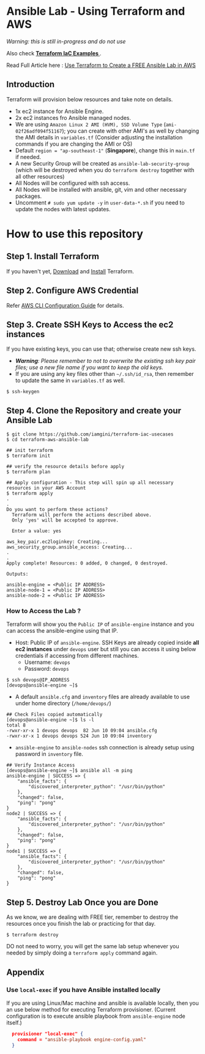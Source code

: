 # Ansible Lab - Using Terraform and AWS

*Warning: this is still in-progress and do not use*

Also check **[Terraform IaC Examples ](https://github.com/iamgini/terraform-iac-usecases)**.

Read Full Article here : [Use Terraform to Create a FREE Ansible Lab in AWS](https://www.techbeatly.com/2021/06/use-terraform-to-create-a-free-ansible-lab-in-aws.html)

## Introduction

Terraform will provision below resources and take note on details.

- 1x ec2 instance for Ansible Engine.
- 2x ec2 instances fro Ansible managed nodes.
- We are using `Amazon Linux 2 AMI (HVM), SSD Volume Type` (`ami-02f26adf094f51167`); you can create with other AMI's as well by changing the AMI details in `variables.tf` (Consider adjusting the installation commands if you are changing the AMI or OS)
- Default `region = "ap-southeast-1"` (**Singapore**), change this in `main.tf` if needed.
- A new Security Group will be created as `ansible-lab-security-group` (which will be destroyed when you do `terraform destroy` together with all other resources)
- All Nodes will be configured with ssh access.
- All Nodes will be installed with ansible, git, vim and other necessary packages.
- Uncomment `# sudo yum update -y` in `user-data-*.sh` if you need to update the nodes with latest updates.

# How to use this repository
## Step 1. Install Terraform

If you haven't yet, [Download](https://www.terraform.io/downloads.html) and [Install](https://learn.hashicorp.com/tutorials/terraform/install-cli) Terraform.

## Step 2. Configure AWS Credential

Refer [AWS CLI Configuration Guide](https://github.com/iamgini/vagrant-iac-usecases#aws-setup) for details.

## Step 3. Create SSH Keys to Access the ec2 instances

If you have existing keys, you can use that; otherwise create new ssh keys.

- ***Warning**: Please remember to not to overwrite the existing ssh key pair files; use a new file name if you want to keep the old keys.*
- If you are using any key files other than `~/.ssh/id_rsa`, then remember to update the same in `variables.tf` as well.

```shell
$ ssh-keygen
```

## Step 4. Clone the Repository and create your Ansible Lab

```shell
$ git clone https://github.com/iamgini/terraform-iac-usecases
$ cd terraform-aws-ansible-lab

## init terraform
$ terraform init

## verify the resource details before apply
$ terraform plan

## Apply configuration - This step will spin up all necessary resources in your AWS Account
$ terraform apply
.
.
Do you want to perform these actions?
  Terraform will perform the actions described above.
  Only 'yes' will be accepted to approve.

  Enter a value: yes

aws_key_pair.ec2loginkey: Creating...
aws_security_group.ansible_access: Creating...
.
.
Apply complete! Resources: 0 added, 0 changed, 0 destroyed.

Outputs:

ansible-engine = <Public IP ADDRESS>
ansible-node-1 = <Public IP ADDRESS>
ansible-node-2 = <Public IP ADDRESS>
```

### How to Access the Lab ?

Terraform will show you the `Public IP` of `ansible-engine` instance and you can access the ansible-engine using that IP.

- Host: Public IP of `ansible-engine`. SSH Keys are already copied inside **all ec2 instances** under `devops` user but still you can access it using below credentials if accessing from different machines.
  - Username: `devops`
  - Password: `devops`

```shell
$ ssh devops@IP_ADDRESS
[devops@ansible-engine ~]$
```

- A default `ansible.cfg` and `inventory` files are already available to use under home directory (`/home/devops/`)

```shell
## Check Files copied automatically
[devops@ansible-engine ~]$ ls -l
total 8
-rwxr-xr-x 1 devops devops  82 Jun 10 09:04 ansible.cfg
-rwxr-xr-x 1 devops devops 524 Jun 10 09:04 inventory
```

- `ansible-engine` to `ansible-nodes` ssh connection is already setup using password in `inventory` file.

```shell
## Verify Instance Access
[devops@ansible-engine ~]$ ansible all -m ping
ansible-engine | SUCCESS => {
    "ansible_facts": {
        "discovered_interpreter_python": "/usr/bin/python"
    },
    "changed": false,
    "ping": "pong"
}
node2 | SUCCESS => {
    "ansible_facts": {
        "discovered_interpreter_python": "/usr/bin/python"
    },
    "changed": false,
    "ping": "pong"
}
node1 | SUCCESS => {
    "ansible_facts": {
        "discovered_interpreter_python": "/usr/bin/python"
    },
    "changed": false,
    "ping": "pong"
}
```


## Step 5. Destroy Lab Once you are Done

As we know, we are dealing with FREE tier, remember to destroy the resources once you finish the lab or practicing for that day.

```shell
$ terraform destroy
```

DO not need to worry, you will get the same lab setup whenever you needed by simply doing a `terraform apply` command again.

## Appendix

### Use `local-exec` if you have Ansible installed locally

If you are using Linux/Mac machine and ansible is available locally, then you an use below method for executing Terraform provisioner. (Current configuration is to execute ansible playbook  from `ansible-engine` node itself.)

```json
  provisioner "local-exec" {
    command = "ansible-playbook engine-config.yaml"
  }
```